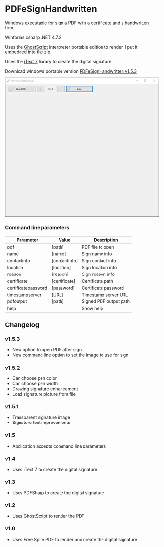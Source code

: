 # PDFeSignHandwritten
Windows executable for sign a PDF with a certificate and a handwritten firm.

Winforms csharp .NET 4.7.2

Uses the [GhostScript](https://www.ghostscript.com/) interpreter portable edition to render. I put it embedded into the zip.

Uses the [iText 7](https://itextpdf.com/es/products/itext-7/itext-7-community) library to create the digital signature.

Download windows portable version [PDFeSignHandwritten v1.5.3](https://github.com/alexandrelozano/PDFeSignHandwritten/releases/download/v1.5.2/PDFeSignHandwritten_v1.5.3.zip)

![Sample](https://raw.githubusercontent.com/alexandrelozano/PDFeSignHandwritten/main/PDFeSignHandwritten/samples/PDFeSignHandwritten.gif)

### Command line parameters

| Parameter  | Value | Description |
| ---   | ---         | ---     |
| pdf | [path] | PDF file to open |
| name | [name] | Sign name info |
| contactinfo | [contactinfo] |	Sign contact info |
| location | [location] | Sign location info |
| reason | [reason] | Sign reason info |
| certificate | [certificate] |	Certificate path |
| certificatepassword | [password] | Certificate password |
| timestampserver | [URL] | Timestamp server URL |
| pdfoutput | [path] | Signed PDF output path |
| help | | Show help |

## Changelog
### v1.5.3
- New option to open PDF after sign
- New command line option to set the image to use for sign
### v1.5.2
- Can choose pen color
- Can choose pen width
- Drawing signature enhancement
- Load signature picture from file
### v1.5.1
- Transparent signature image
- Signature text improvements
### v1.5 
- Application accepts command line parameters
### v1.4 
- Uses iText 7 to create the digital signature
### v1.3 
- Uses PDFSharp to create the digital signature
### v1.2 
- Uses GhostScript to render the PDF
### v1.0 
- Uses Free Spire.PDF to render and create the digital signature
